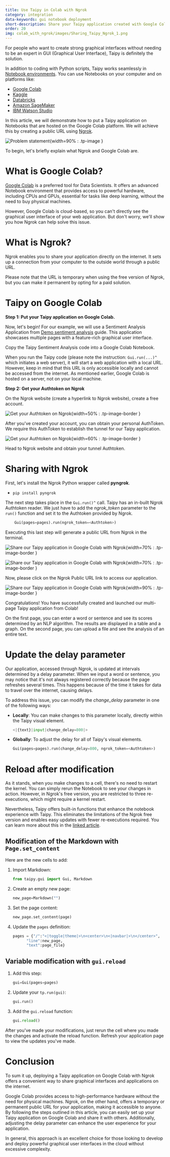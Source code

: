 ```yaml
---
title: Use Taipy in Colab with Ngrok
category: integration
data-keywords: gui notebook deployment
short-description: Share your Taipy application created with Google Colab on the Internet using Ngrok.
order: 20
img: colab_with_ngrok/images/Sharing_Taipy_Ngrok_1.png
---
```

For people who want to create strong graphical interfaces without needing to be an expert in GUI
(Graphical User Interface), Taipy is definitely the solution.

In addition to coding with Python scripts, Taipy works seamlessly in
[Notebook environments](../3_jupyter_notebooks/index.md). You can use Notebooks on your computer
and on platforms like:

- [Google Colab](https://colab.google/)
- [Kaggle](https://www.kaggle.com/)
- [Databricks](https://www.databricks.com/)
- [Amazon SageMaker](https://aws.amazon.com/fr/sagemaker/)
- [IBM Watson Studio](https://www.ibm.com/products/watson-studio)

In this article, we will demonstrate how to put a Taipy application on Notebooks that are hosted
on the Google Colab platform. We will achieve this by creating a public URL using
[Ngrok](https://ngrok.com/).

![Problem statement](images/Sharing_Taipy_Ngrok_1.png){width=90% : .tp-image }

To begin, let's briefly explain what Ngrok and Google Colab are.

# What is Google Colab?

[Google Colab](https://colab.google/) is a preferred tool for Data Scientists. It offers an
advanced Notebook environment that provides access to powerful hardware,
including CPUs and GPUs, essential for tasks like deep learning, without the need to buy
physical machines.

However, Google Colab is cloud-based, so you can't directly see the graphical user interface
of your web application. But don't worry, we'll show you how Ngrok can help solve this issue.

# What is Ngrok?

Ngrok enables you to share your application directly on the internet. It sets up a connection
from your computer to the outside world through a public URL.

Please note that the URL is temporary when using the free version of Ngrok, but you can make it
permanent by opting for a paid solution.

# Taipy on Google Colab

**Step 1: Put your Taipy application on Google Colab.**

Now, let's begin! For our example, we will use a Sentiment Analysis Application from
[Demo sentiment analysis](https://github.com/Avaiga/demo-sentiment-analysis) guide. This
application showcases multiple pages with a feature-rich graphical user interface.

Copy the Taipy Sentiment Analysis code into a Google Colab Notebook.

When you run the Taipy code (please note the instruction: `Gui.run(...)^` which initiates a web
server), it will start a web application with a local URL. However, keep in mind that
this URL is only accessible locally and cannot be accessed from the internet. As mentioned
earlier, Google Colab is hosted on a server, not on your local machine.

**Step 2: Get your Authtoken on Ngrok**

On the Ngrok website (create a hyperlink to Ngrok website), create a free account.

![Get your Authtoken on Ngrok](images/Sharing_Taipy_Ngrok_2.png){width=50% : .tp-image-border }

After you've created your account, you can obtain your personal AuthToken. We require this
AuthToken to establish the tunnel for our Taipy application.

![Get your Authtoken on Ngrok](images/Sharing_Taipy_Ngrok_3.png){width=60% : .tp-image-border }

Head to Ngrok website and obtain your tunnel Authtoken.

# Sharing with Ngrok

First, let's install the Ngrok Python wrapper called **pyngrok**.

- `pip install pyngrok`

The next step takes place in the `Gui.run()^` call. Taipy has an in-built Ngrok Authtoken reader.
We just have to add the *ngrok_token* parameter to the `run()` function and set it to the Authtoken
provided by Ngrok.

```python
    Gui(pages=pages).run(ngrok_token=<Authtoken>)
```

Executing this last step will generate a public URL from Ngrok in the terminal.

![Share our Taipy application in Google Colab with Ngrok](images/Sharing_Taipy_Ngrok_5.png){width=70% : .tp-image-border }

![Share our Taipy application in Google Colab with Ngrok](images/Sharing_Taipy_Ngrok_5_1.png){width=70% : .tp-image-border }

Now, please click on the Ngrok Public URL link to access our application.

![Share our Taipy application in Google Colab with Ngrok](images/taipy_ngrok_app.gif){width=90% : .tp-image-border }

Congratulations! You have successfully created and launched our multi-page Taipy application
from Colab!

On the first page, you can enter a word or sentence and see its scores determined by an NLP
algorithm. The results are displayed in a table and a graph. On the second page, you can upload
a file and see the analysis of an entire text.

# Update the delay parameter

Our application, accessed through Ngrok, is updated at intervals determined by a delay parameter.
When we input a word or sentence, you may notice that it's not always registered correctly
because the page refreshes several times. This happens because of the time it takes for data to
travel over the internet, causing delays.

To address this issue, you can modify the *change_delay* parameter in one of the following ways:

- **Locally**: You can make changes to this parameter locally, directly within the Taipy visual
  element.
  ```python
  <|{text}|input|change_delay=800|>
  ```

- **Globally**: To adjust the delay for all of Taipy's visual elements.
  ```python
  Gui(pages=pages).run(change_delay=800, ngrok_token=<Authtoken>)
  ```

# Reload after modification

As it stands, when you make changes to a cell, there's no need to restart the kernel. You can
simply rerun the Notebook to see your changes in action. However, in Ngrok's free version, you
are restricted to three re-executions, which might require a kernel restart.

Nevertheless, Taipy offers built-in functions that enhance the notebook experience with Taipy.
This eliminates the limitations of the Ngrok free version and enables easy updates with fewer
re-executions required. You can learn more about this in the
[linked article](../3_jupyter_notebooks/index.md).

## Modification of the Markdown with `Page.set_content`

Here are the new cells to add:

1. Import Markdown:
   ```python
   from taipy.gui import Gui, Markdown
   ```

2. Create an empty new page:
   ```python
   new_page=Markdown("")
   ```

3. Set the page content:
   ```python
   new_page.set_content(page)
   ```

4. Update the `pages` definition:
   ```python
   pages = {"/":"<|toggle|theme|>\n<center>\n<|navbar|>\n</center>",
         "line":new_page,
         "text":page_file}
   ```

## Variable modification with `gui.reload`

1. Add this step:
   ```python
   gui=Gui(pages=pages)
   ```

2. Update your `tp.run(gui)`:
   ```python
   gui.run()
   ```

3. Add the `gui.reload` function:
   ```python
   gui.reload()
   ```

After you've made your modifications, just rerun the cell where you made the changes and
activate the reload function. Refresh your application page to view the updates you've made.

# Conclusion

To sum it up, deploying a Taipy application on Google Colab with Ngrok offers a convenient way
to share graphical interfaces and applications on the internet.

Google Colab provides access to high-performance hardware without the need for physical machines.
Ngrok, on the other hand, offers a temporary or permanent public URL for your application,
making it accessible to anyone. By following the steps outlined in this article, you can easily
set up your Taipy application on Google Colab and share it with others. Additionally, adjusting
the delay parameter can enhance the user experience for your application.

In general, this approach is an excellent choice for those looking to develop and deploy
powerful graphical user interfaces in the cloud without excessive complexity.
